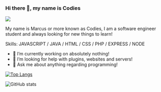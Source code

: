 ### Hi there 👋, my name is Codies
![](https://64.media.tumblr.com/acbddd598f3d7b2f31c030a03ce65327/c0bf62d52f6add7d-e9/s640x960/0f0e6e0c2d185689d4bfe2c2a610a75d345a6db1.gifv)

My name is Marcus or more known as Codies, I am a software engineer student and always looking for new things to learn!

Skills: JAVASCRIPT / JAVA / HTML / CSS / PHP / EXPRESS / NODE

- 🔭 I’m currently working on absolutely nothing! 
- 🤔 I’m looking for help with plugins, websites and servers! 
- 💬 Ask me about anything regarding programming! 


[![Top Langs](https://github-readme-stats.vercel.app/api/top-langs/?username=tbfCodies)](https://github.com/anuraghazra/github-readme-stats)

![GitHub stats](https://github-readme-stats.vercel.app/api?username=tbfCodies&show_icons=true)  
